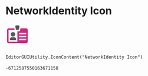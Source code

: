 # NetworkIdentity Icon
![](/img/NetworkIdentity%20Icon.png)

``` CSharp
EditorGUIUtility.IconContent("NetworkIdentity Icon")
```
```
-6712587550163671158
```

